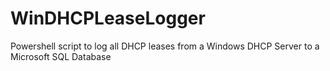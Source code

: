# WinDHCPLeaseLogger
Powershell script to log all DHCP leases from a Windows DHCP Server to a Microsoft SQL Database
